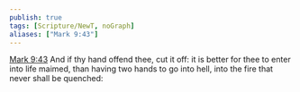 ```yaml
---
publish: true
tags: [Scripture/NewT, noGraph]
aliases: ["Mark 9:43"]
---
```

[Mark 9:43](https://churchofjesuschrist.org/study/scriptures/nt/mark/9?lang=eng&id=p43#p43) And if thy hand offend thee, cut it off: it is better for thee to enter into life maimed, than having two hands to go into hell, into the fire that never shall be quenched:
